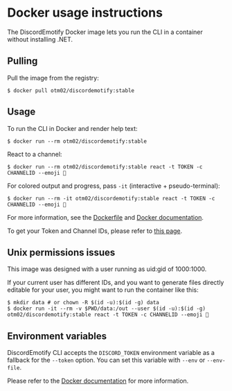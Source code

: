 # Docker usage instructions

The DiscordEmotify Docker image lets you run the CLI in a container without installing .NET.

## Pulling

Pull the image from the registry:

```console
$ docker pull otm02/discordemotify:stable
```

## Usage

To run the CLI in Docker and render help text:

```console
$ docker run --rm otm02/discordemotify:stable
```

React to a channel:

```console
$ docker run --rm otm02/discordemotify:stable react -t TOKEN -c CHANNELID --emoji 🙂
```

For colored output and progress, pass `-it` (interactive + pseudo-terminal):

```console
$ docker run --rm -it otm02/discordemotify:stable react -t TOKEN -c CHANNELID --emoji 🙂
```

For more information, see the [Dockerfile](../DiscordEmotify.Cli.dockerfile) and [Docker documentation](https://docs.docker.com/engine/reference/run).

To get your Token and Channel IDs, please refer to [this page](Token-and-IDs.md).

## Unix permissions issues

This image was designed with a user running as uid:gid of 1000:1000.

If your current user has different IDs, and you want to generate files directly editable for your user, you might want to run the container like this:

```console
$ mkdir data # or chown -R $(id -u):$(id -g) data
$ docker run -it --rm -v $PWD/data:/out --user $(id -u):$(id -g) otm02/discordemotify:stable react -t TOKEN -c CHANNELID --emoji 🙂
```

## Environment variables

DiscordEmotify CLI accepts the `DISCORD_TOKEN` environment variable as a fallback for the `--token` option. You can set this variable with `--env` or `--env-file`.

Please refer to the [Docker documentation](https://docs.docker.com/engine/reference/commandline/run/#set-environment-variables--e---env---env-file) for more information.
